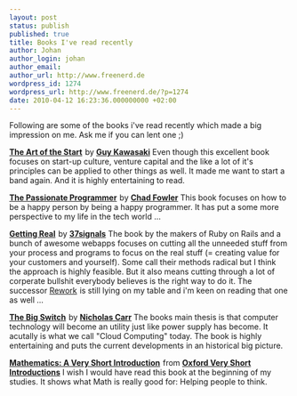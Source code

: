 ```yaml
---
layout: post
status: publish
published: true
title: Books I've read recently
author: Johan
author_login: johan
author_email:
author_url: http://www.freenerd.de
wordpress_id: 1274
wordpress_url: http://www.freenerd.de/?p=1274
date: 2010-04-12 16:23:36.000000000 +02:00
---
```

Following are some of the books i've read recently which made a big impression on me. Ask me if you can lent one ;)

<strong><a href="http://www.amazon.de/gp/redirect.html?ie=UTF8&location=http%3A%2F%2Fwww.amazon.de%2FArt-Start-Time-Tested-Battle-Hardened-Starting%2Fdp%2F1591840562%3Fie%3DUTF8%26s%3Dbooks-intl-de%26qid%3D1271085026%26sr%3D8-1&site-redirect=de&tag=freen0a-21&linkCode=ur2&camp=1638&creative=6742">The Art of the Start</a><img src="http://www.assoc-amazon.de/e/ir?t=freen0a-21&l=ur2&o=3" width="1" height="1" border="0" alt="" style="border:none !important; margin:0px !important;" /></strong> by <strong><a href="http://www.guykawasaki.com/">Guy Kawasaki</a></strong> Even though this excellent book focuses on start-up culture, venture capital and the like a lot of it's principles can be applied to other things as well. It made me want to start a band again. And it is highly entertaining to read.

<strong><a href="http://www.amazon.de/gp/redirect.html?ie=UTF8&location=http%3A%2F%2Fwww.amazon.de%2FPassionate-Programmer-Remarkable-Development-Pragmatic%2Fdp%2F1934356344%3Fie%3DUTF8%26s%3Dbooks-intl-de%26qid%3D1271085258%26sr%3D1-1&site-redirect=de&tag=freen0a-21&linkCode=ur2&camp=1638&creative=6742">The Passionate Programmer</a><img src="http://www.assoc-amazon.de/e/ir?t=freen0a-21&l=ur2&o=3" width="1" height="1" border="0" alt="" style="border:none !important; margin:0px !important;" /></strong> by <strong><a href="http://www.chadfowler.com/">Chad Fowler</a></strong> This book focuses on how to be a happy person by being a happy programmer. It has put a some more perspective to my life in the tech world ...

<strong><a href="http://www.amazon.de/gp/redirect.html?ie=UTF8&location=http%3A%2F%2Fwww.amazon.de%2FGetting-Real-Smarter-Successful-Application%2Fdp%2F0578012812%3Fie%3DUTF8%26s%3Dbooks-intl-de%26qid%3D1271085206%26sr%3D8-1&site-redirect=de&tag=freen0a-21&linkCode=ur2&camp=1638&creative=6742">Getting Real</a><img src="http://www.assoc-amazon.de/e/ir?t=freen0a-21&l=ur2&o=3" width="1" height="1" border="0" alt="" style="border:none !important; margin:0px !important;" /></strong> by <strong><a href="http://www.37signals.com/">37signals</a></strong> The book by the makers of Ruby on Rails and a bunch of awesome webapps focuses on cutting all the unneeded stuff from your process and programs to focus on the real stuff (= creating value for your customers and yourself). Some call their methods radical but I think the approach is highly feasible. But it also means cutting through a lot of corperate bullshit everybody believes is the right way to do it. The successor <a href="http://www.amazon.de/gp/redirect.html?ie=UTF8&location=http%3A%2F%2Fwww.amazon.de%2FRework-Jason-Fried%2Fdp%2F0307463745%2F&site-redirect=de&tag=freen0a-21&linkCode=ur2&camp=1638&creative=6742">Rework</a><img src="http://www.assoc-amazon.de/e/ir?t=freen0a-21&l=ur2&o=3" width="1" height="1" border="0" alt="" style="border:none !important; margin:0px !important;" /> is still lying on my table and i'm keen on reading that one as well ...

<strong><a href="http://www.amazon.de/gp/redirect.html?ie=UTF8&location=http%3A%2F%2Fwww.amazon.de%2FBig-Switch-Rewiring-Edison-Google%2Fdp%2F0393333949%3Fie%3DUTF8%26s%3Dbooks-intl-de%26qid%3D1271085741%26sr%3D1-1&site-redirect=de&tag=freen0a-21&linkCode=ur2&camp=1638&creative=6742">The Big Switch</a><img src="http://www.assoc-amazon.de/e/ir?t=freen0a-21&l=ur2&o=3" width="1" height="1" border="0" alt="" style="border:none !important; margin:0px !important;" /></strong> by <strong><a href="http://www.nicholasgcarr.com/">Nicholas Carr</a></strong> The books main thesis is that computer technology will become an utility just like power supply has become. It acutally is what we call "Cloud Computing" today. The book is highly entertaining and puts the current developments in an historical big picture.

<strong><a href="http://www.amazon.de/gp/redirect.html?ie=UTF8&location=http%3A%2F%2Fwww.amazon.de%2FMathematics-Very-Short-Introduction-Introductions%2Fdp%2F0192853619%3Fie%3DUTF8%26s%3Dbooks-intl-de%26qid%3D1271085520%26sr%3D1-1-spell&site-redirect=de&tag=freen0a-21&linkCode=ur2&camp=1638&creative=6742">Mathematics: A Very Short Introduction</a><img src="http://www.assoc-amazon.de/e/ir?t=freen0a-21&l=ur2&o=3" width="1" height="1" border="0" alt="" style="border:none !important; margin:0px !important;" /></strong> from <strong><a href="http://www.veryshortintroductions.co.uk/">Oxford Very Short Introductions</a></strong> I wish I would have read this book at the beginning of my studies. It shows what Math is really good for: Helping people to think.
